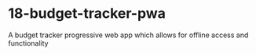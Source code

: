 # 18-budget-tracker-pwa
A budget tracker progressive web app which allows for offline access and functionality
